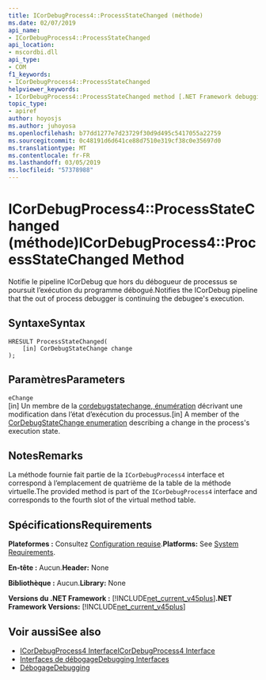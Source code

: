 ```yaml
---
title: ICorDebugProcess4::ProcessStateChanged (méthode)
ms.date: 02/07/2019
api_name:
- ICorDebugProcess4::ProcessStateChanged
api_location:
- mscordbi.dll
api_type:
- COM
f1_keywords:
- ICorDebugProcess4::ProcessStateChanged
helpviewer_keywords:
- ICorDebugProcess4::ProcessStateChanged method [.NET Framework debugging]
topic_type:
- apiref
author: hoyosjs
ms.author: juhoyosa
ms.openlocfilehash: b77dd1277e7d23729f30d9d495c5417055a22759
ms.sourcegitcommit: 0c48191d6d641ce88d7510e319cf38c0e35697d0
ms.translationtype: MT
ms.contentlocale: fr-FR
ms.lasthandoff: 03/05/2019
ms.locfileid: "57378988"
---
```

# <a name="icordebugprocess4processstatechanged-method"></a><span data-ttu-id="84a1c-102">ICorDebugProcess4::ProcessStateChanged (méthode)</span><span class="sxs-lookup"><span data-stu-id="84a1c-102">ICorDebugProcess4::ProcessStateChanged Method</span></span>

<span data-ttu-id="84a1c-103">Notifie le pipeline ICorDebug que hors du débogueur de processus se poursuit l’exécution du programme débogué.</span><span class="sxs-lookup"><span data-stu-id="84a1c-103">Notifies the ICorDebug pipeline that the out of process debugger is continuing the debugee's execution.</span></span>

## <a name="syntax"></a><span data-ttu-id="84a1c-104">Syntaxe</span><span class="sxs-lookup"><span data-stu-id="84a1c-104">Syntax</span></span>

```
HRESULT ProcessStateChanged(
    [in] CorDebugStateChange change
);
```

## <a name="parameters"></a><span data-ttu-id="84a1c-105">Paramètres</span><span class="sxs-lookup"><span data-stu-id="84a1c-105">Parameters</span></span>

 `eChange`\
<span data-ttu-id="84a1c-106">[in] Un membre de la [cordebugstatechange, énumération](cordebugstatechange-enumeration.md) décrivant une modification dans l’état d’exécution du processus.</span><span class="sxs-lookup"><span data-stu-id="84a1c-106">[in] A member of the [CorDebugStateChange enumeration](cordebugstatechange-enumeration.md) describing a change in the process's execution state.</span></span>

## <a name="remarks"></a><span data-ttu-id="84a1c-107">Notes</span><span class="sxs-lookup"><span data-stu-id="84a1c-107">Remarks</span></span>

<span data-ttu-id="84a1c-108">La méthode fournie fait partie de la `ICorDebugProcess4` interface et correspond à l’emplacement de quatrième de la table de la méthode virtuelle.</span><span class="sxs-lookup"><span data-stu-id="84a1c-108">The provided method is part of the `ICorDebugProcess4` interface and corresponds to the fourth slot of the virtual method table.</span></span>

## <a name="requirements"></a><span data-ttu-id="84a1c-109">Spécifications</span><span class="sxs-lookup"><span data-stu-id="84a1c-109">Requirements</span></span>

 <span data-ttu-id="84a1c-110">**Plateformes :** Consultez [Configuration requise](../../../../docs/framework/get-started/system-requirements.md).</span><span class="sxs-lookup"><span data-stu-id="84a1c-110">**Platforms:** See [System Requirements](../../../../docs/framework/get-started/system-requirements.md).</span></span>

 <span data-ttu-id="84a1c-111">**En-tête :** Aucun.</span><span class="sxs-lookup"><span data-stu-id="84a1c-111">**Header:** None</span></span>

 <span data-ttu-id="84a1c-112">**Bibliothèque :** Aucun.</span><span class="sxs-lookup"><span data-stu-id="84a1c-112">**Library:** None</span></span>
 
 <span data-ttu-id="84a1c-113">**Versions du .NET Framework :** [!INCLUDE[net_current_v45plus](../../../../includes/net-current-v20plus-md.md)]</span><span class="sxs-lookup"><span data-stu-id="84a1c-113">**.NET Framework Versions:** [!INCLUDE[net_current_v45plus](../../../../includes/net-current-v20plus-md.md)]</span></span>

## <a name="see-also"></a><span data-ttu-id="84a1c-114">Voir aussi</span><span class="sxs-lookup"><span data-stu-id="84a1c-114">See also</span></span>

- [<span data-ttu-id="84a1c-115">ICorDebugProcess4 Interface</span><span class="sxs-lookup"><span data-stu-id="84a1c-115">ICorDebugProcess4 Interface</span></span>](icordebugprocess4-interface.md)
- [<span data-ttu-id="84a1c-116">Interfaces de débogage</span><span class="sxs-lookup"><span data-stu-id="84a1c-116">Debugging Interfaces</span></span>](debugging-interfaces.md)
- [<span data-ttu-id="84a1c-117">Débogage</span><span class="sxs-lookup"><span data-stu-id="84a1c-117">Debugging</span></span>](index.md)